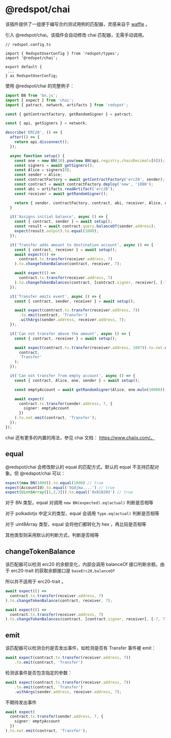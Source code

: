 # @redspot/chai

该插件提供了一组便于编写合约测试用例的匹配器，灵感来自于 [waffle](https://ethereum-waffle.readthedocs.io/en/latest/matchers.html) 。

引入 @redspot/chai。该插件会自动修改 chai 匹配器，无需手动调用。

```
// redspot.config.ts

import { RedspotUserConfig } from 'redspot/types';
import '@redspot/chai'; 

export default {
 ...
} as RedspotUserConfig;
```

使用 @redspot/chai 的完整例子：

```typescript
import BN from 'bn.js';
import { expect } from 'chai';
import { patract, network, artifacts } from 'redspot';

const { getContractFactory, getRandomSigner } = patract;

const { api, getSigners } = network;

describe('ERC20', () => {
  after(() => {
    return api.disconnect();
  });

  async function setup() {
    const one = new BN(10).pow(new BN(api.registry.chainDecimals[0]));
    const signers = await getSigners();
    const Alice = signers[0];
    const sender = Alice;
    const contractFactory = await getContractFactory('erc20', sender);
    const contract = await contractFactory.deploy('new', '1000');
    const abi = artifacts.readArtifact('erc20');
    const receiver = await getRandomSigner();

    return { sender, contractFactory, contract, abi, receiver, Alice, one };
  }

  it('Assigns initial balance', async () => {
    const { contract, sender } = await setup();
    const result = await contract.query.balanceOf(sender.address);
    expect(result.output).to.equal(1000);
  });

  it('Transfer adds amount to destination account', async () => {
    const { contract, receiver } = await setup();
    await expect(() =>
      contract.tx.transfer(receiver.address, 7)
    ).to.changeTokenBalance(contract, receiver, 7);

    await expect(() =>
      contract.tx.transfer(receiver.address, 7)
    ).to.changeTokenBalances(contract, [contract.signer, receiver], [-7, 7]);
  });

  it('Transfer emits event', async () => {
    const { contract, sender, receiver } = await setup();

    await expect(contract.tx.transfer(receiver.address, 7))
      .to.emit(contract, 'Transfer')
      .withArgs(sender.address, receiver.address, 7);
  });

  it('Can not transfer above the amount', async () => {
    const { contract, receiver } = await setup();

    await expect(contract.tx.transfer(receiver.address, 1007)).to.not.emit(
      contract,
      'Transfer'
    );
  });

  it('Can not transfer from empty account', async () => {
    const { contract, Alice, one, sender } = await setup();

    const emptyAccount = await getRandomSigner(Alice, one.muln(10000));

    await expect(
      contract.tx.transfer(sender.address, 7, {
        signer: emptyAccount
      })
    ).to.not.emit(contract, 'Transfer');
  });
});

```



chai 还有更多的内置的用法，参见 chai 文档： https://www.chaijs.com/。



## equal

@redspot/chai 会修改默认的 equal 的匹配方式。默认的 equal 不支持匹配对象。但 @redspot/chai 可以：

```typescript
expect(new BN(1000)).to.equal(1000) // true
expect(AccountId).to.equal('5Gdjkw....') // true
expect(Uint8Array([1,2,3])).to.equal('0x010203') // true
```

对于 BN 类型，equal 对调用 `new BN(expected).eq(actual)` 判断是否相等

对于 polkadotjs 中定义的类型，equal 会调用 `Type.eq(actual)` 判断是否相等

对于 uint8Array 类型，equal 会将他们都转化为 hex ，再比较是否相等

其他类型则采用默认的判断方式，判断是否相等



## changeTokenBalance

该匹配器可以检测 erc20 的余额变化，内部会调用 balanceOf 接口判断余额。由于 erc20-trait 的获取余额接口是 `baseErc20,balanceOf` 

所以并不适用于 erc20-trait 。

```typescript
await expect(() =>
  contract.tx.transfer(receiver.address, 7)
).to.changeTokenBalance(contract, receiver, 7);

await expect(() =>
  contract.tx.transfer(receiver.address, 7)
).to.changeTokenBalances(contract, [contract.signer, receiver], [-7, 7]);
```



## emit

该匹配器可以检测合约是否发出事件，如检测是否有 Transfer 事件被 emit：

```typescript
await expect(contract.tx.transfer(receiver.address, 7))
    .to.emit(contract, 'Transfer')
```

检测该事件是否包含指定的参数：

```typescript
await expect(contract.tx.transfer(receiver.address, 7))
    .to.emit(contract, 'Transfer')
    .withArgs(sender.address, receiver.address, 7);
```

不期待发出事件

```typescript
await expect(
  contract.tx.transfer(sender.address, 7, {
    signer: emptyAccount
  })
).to.not.emit(contract, 'Transfer');

```

